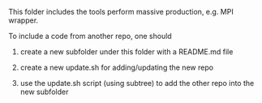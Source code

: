 This folder includes the tools perform massive production, e.g. MPI wrapper.

To include a code from another repo, one should 

1) create a new subfolder under this folder with a README.md file

2) create a new update.sh for adding/updating the new repo

3) use the update.sh script (using subtree) to add the other repo into the new subfolder